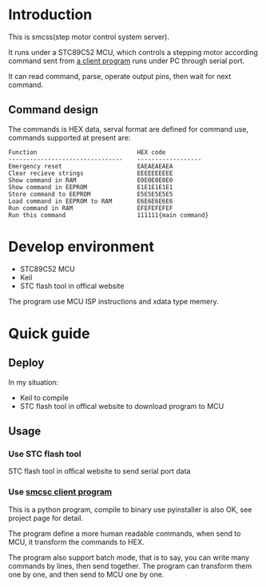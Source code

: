 # Introduction

This is smcss(step motor control system server).

It runs under a STC89C52 MCU, which controls a stepping motor according command
sent from [a client program](https://github.com/cddwx/smcsc) runs under PC
through serial port.

It can read command, parse, operate output pins, then wait for next command.


## Command design

The commands is HEX data, serval format are defined for command use, commands
supported at present are:

    Function                            HEX code
    --------------------------------    ------------------
    Emergency reset                     EAEAEAEAEA
    Clear recieve strings               EEEEEEEEEE
    Show command in RAM                 E0E0E0E0E0
    Show command in EEPROM              E1E1E1E1E1
    Store command to EEPROM             E5E5E5E5E5
    Load command in EEPROM to RAM       E6E6E6E6E6
    Run command in RAM                  EFEFEFEFEF
    Run this command                    111111{main command}

# Develop environment

* STC89C52 MCU
* Keil
* STC flash tool in offical website

The program use MCU ISP instructions and xdata type memery.

# Quick guide

## Deploy

In my situation:

* Keil to compile
* STC flash tool in offical website to download program to MCU

## Usage

### Use STC flash tool

STC flash tool in offical website to send serial port data

### Use [smcsc client program](https://github.com/cddwx/smcsc)

This is a python program, compile to binary use pyinstaller is also OK, see
project page for detail.

The program define a more human readable commands, when send to MCU, it
transform the commands to HEX.

The program also support batch mode, that is to say, you can write many commands
by lines, then send together.
The program can transform them one by one, and then send to MCU one by one.
